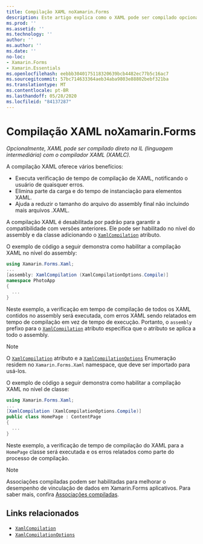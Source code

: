 ```yaml
---
title: Compilação XAML noXamarin.Forms
description: Este artigo explica como o XAML pode ser compilado opcionalmente diretamente na IL (linguagem intermediária) com o Xamarin.Forms compilador XAML (XAMLC).
ms.prod: ''
ms.assetid: ''
ms.technology: ''
author: ''
ms.author: ''
ms.date: ''
no-loc:
- Xamarin.Forms
- Xamarin.Essentials
ms.openlocfilehash: eebbb3040175118320639bcb4482ec77b5c16ac7
ms.sourcegitcommit: 57bc714633364aeb34aba9803e88802bebf321ba
ms.translationtype: MT
ms.contentlocale: pt-BR
ms.lasthandoff: 05/28/2020
ms.locfileid: "84137287"
---
```

# <a name="xaml-compilation-in-xamarinforms"></a>Compilação XAML noXamarin.Forms

_Opcionalmente, XAML pode ser compilado direto na IL (linguagem intermediária) com o compilador XAML (XAMLC)._

A compilação XAML oferece vários benefícios:

- Executa verificação de tempo de compilação de XAML, notificando o usuário de quaisquer erros.
- Elimina parte da carga e do tempo de instanciação para elementos XAML.
- Ajuda a reduzir o tamanho do arquivo do assembly final não incluindo mais arquivos .XAML.

A compilação XAML é desabilitada por padrão para garantir a compatibilidade com versões anteriores. Ele pode ser habilitado no nível do assembly e da classe adicionando o [`XamlCompilation`](xref:Xamarin.Forms.Xaml.XamlCompilationAttribute) atributo.

O exemplo de código a seguir demonstra como habilitar a compilação XAML no nível do assembly:

```csharp
using Xamarin.Forms.Xaml;
...
[assembly: XamlCompilation (XamlCompilationOptions.Compile)]
namespace PhotoApp
{
  ...
}
```

Neste exemplo, a verificação em tempo de compilação de todos os XAML contidos no assembly será executada, com erros XAML sendo relatados em tempo de compilação em vez de tempo de execução. Portanto, o `assembly` prefixo para o [`XamlCompilation`](xref:Xamarin.Forms.Xaml.XamlCompilationAttribute) atributo especifica que o atributo se aplica a todo o assembly.

> [!NOTE]
> O [`XamlCompilation`](xref:Xamarin.Forms.Xaml.XamlCompilationAttribute) atributo e a [`XamlCompilationOptions`](xref:Xamarin.Forms.Xaml.XamlCompilationOptions) Enumeração residem no `Xamarin.Forms.Xaml` namespace, que deve ser importado para usá-los.

O exemplo de código a seguir demonstra como habilitar a compilação XAML no nível de classe:

```csharp
using Xamarin.Forms.Xaml;
...
[XamlCompilation (XamlCompilationOptions.Compile)]
public class HomePage : ContentPage
{
  ...
}
```

Neste exemplo, a verificação de tempo de compilação do XAML para a `HomePage` classe será executada e os erros relatados como parte do processo de compilação.

> [!NOTE]
> Associações compiladas podem ser habilitadas para melhorar o desempenho de vinculação de dados em Xamarin.Forms aplicativos. Para saber mais, confira [Associações compiladas](~/xamarin-forms/app-fundamentals/data-binding/compiled-bindings.md).

## <a name="related-links"></a>Links relacionados

- [`XamlCompilation`](xref:Xamarin.Forms.Xaml.XamlCompilationAttribute)
- [`XamlCompilationOptions`](xref:Xamarin.Forms.Xaml.XamlCompilationOptions)
